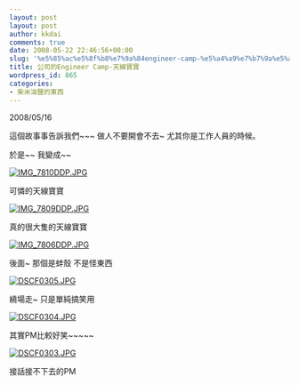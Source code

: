 ```yaml
---
layout: post
layout: post
author: kkdai
comments: true
date: 2008-05-22 22:46:56+00:00
slug: '%e5%85%ac%e5%8f%b8%e7%9a%84engineer-camp-%e5%a4%a9%e7%b7%9a%e5%af%b6%e5%af%b6'
title: 公司的Engineer Camp-天線寶寶
wordpress_id: 865
categories:
- 柴米油鹽的東西
---
```


2008/05/16

 

這個故事事告訴我們~~~ 做人不要開會不去~ 尤其你是工作人員的時候。

 

於是~~ 我變成~~

 

[![IMG_7810DDP.JPG](http://farm3.static.flickr.com/2143/2514007512_1856ec38c5.jpg)](http://www.flickr.com/photos/27643002@N00/2514007512/)

 

可憐的天線寶寶

 


<!-- more -->
  

[![IMG_7809DDP.JPG](http://farm4.static.flickr.com/3121/2514006662_ef8584edea.jpg)](http://www.flickr.com/photos/27643002@N00/2514006662/)

 

真的很大隻的天線寶寶

 

 

[![IMG_7806DDP.JPG](http://farm3.static.flickr.com/2195/2513180917_1973561434.jpg)](http://www.flickr.com/photos/27643002@N00/2513180917/)

 

後面~ 那個是蚌殼 不是怪東西

 

 

[![DSCF0305.JPG](http://farm3.static.flickr.com/2412/2514005408_9982b8eed4.jpg)](http://www.flickr.com/photos/27643002@N00/2514005408/)

 

繞場走~ 只是單純搞笑用

 

 

 

[![DSCF0304.JPG](http://farm3.static.flickr.com/2011/2513179965_a36c1d9b5d.jpg)](http://www.flickr.com/photos/27643002@N00/2513179965/)

 

其實PM比較好笑~~~~~

 

 

 

[![DSCF0303.JPG](http://farm3.static.flickr.com/2129/2514004700_98814d7914.jpg)](http://www.flickr.com/photos/27643002@N00/2514004700/)

 

接話接不下去的PM

